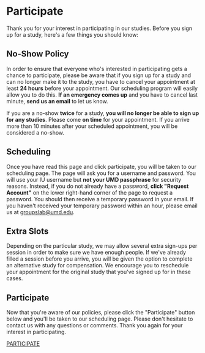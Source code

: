 # Participate

Thank you for your interest in participating in our studies. Before you sign up for a study, here's a few things you should know:

## No-Show Policy

In order to ensure that everyone who's interested in participating gets a chance to participate, please be aware that if you sign up for a study and can no longer make it to the study, you have to cancel your appointment at least <b>24 hours</b> before your appointment. Our scheduling program will easily allow you to do this. <b>If an emergency comes up</b> and you have to cancel last minute, <b>send us an email</b> to let us know.

If you are a no-show <b>twice</b> for a study, <b>you will no longer be able to sign up for any studies</b>. Please come <b>on time</b> for your appointment. If you arrive more than 10 minutes after your scheduled appointment, you will be considered a no-show.

## Scheduling

Once you have read this page and click participate, you will be taken to our scheduling page. The page will ask you for a username and password. You will use your IU username but <b>not your UMD passphrase</b> for security reasons. Instead, if you do not already have a password, <b>click "Request Account"</b> on the lower right-hand corner of the page to request a password. You should then receive a temporary password in your email. If you haven't received your temporary password within an hour, please email us at groupslab@umd.edu.

## Extra Slots

Depending on the particular study, we may allow several extra sign-ups per session in order to make sure we have enough people. If we've already filled a session before you arrive, you will be given the option to complete an alternative study for compensation. We encourage you to reschedule your appointment for the original study that you've signed up for in these cases.

## Participate

Now that you're aware of our policies, please click the "Participate" button below and you'll be taken to our scheduling page. Please don't hesitate to contact us with any questions or comments. Thank you again for your interest in participating.

<a href="https://umdgroupslab.sona-systems.com">PARTICIPATE</a>

